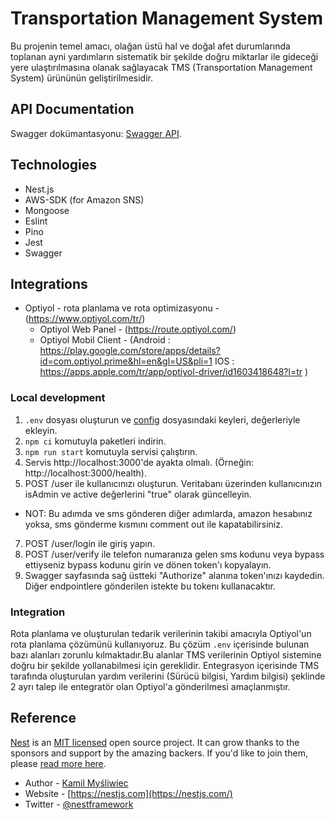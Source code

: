 # Transportation Management System
Bu projenin temel amacı, olağan üstü hal ve doğal afet durumlarında toplanan ayni yardımların sistematik bir 
şekilde doğru miktarlar ile gideceği yere ulaştırılmasına olanak sağlayacak TMS (Transportation Management System) 
ürününün geliştirilmesidir. 

## API Documentation
Swagger dokümantasyonu: [Swagger API](http://54.247.166.128:3000/api).

## Technologies
- Nest.js
- AWS-SDK (for Amazon SNS)
- Mongoose
- Eslint
- Pino
- Jest
- Swagger

## Integrations
- Optiyol - rota planlama ve rota optimizasyonu   -   (https://www.optiyol.com/tr/)
  - Optiyol Web Panel                             -   (https://route.optiyol.com/)
  - Optiyol Mobil Client                          -   (Android : https://play.google.com/store/apps/details?id=com.optiyol.prime&hl=en&gl=US&pli=1
                                                       IOS     : https://apps.apple.com/tr/app/optiyol-driver/id1603418648?l=tr )
### Local development
1. `.env` dosyası oluşturun ve [config](https://github.com/acikkaynak/afetlojistik-backend/blob/main/src/config/configuration.ts) dosyasındaki keyleri, değerleriyle ekleyin.
2. `npm ci` komutuyla paketleri indirin.
3. `npm run start` komutuyla servisi çalıştırın.
4. Servis http://localhost:3000'de ayakta olmalı. (Örneğin: http://localhost:3000/health).
5. POST /user ile kullanıcınızı oluşturun. Veritabanı üzerinden kullanıcınızın isAdmin ve active değerlerini "true" olarak güncelleyin.
- NOT: Bu adımda ve sms gönderen diğer adımlarda, amazon hesabınız yoksa, sms gönderme kısmını comment out ile kapatabilirsiniz.
7. POST /user/login ile giriş yapın.
8. POST /user/verify ile telefon numaranıza gelen sms kodunu veya bypass ettiyseniz bypass kodunu girin ve dönen token'ı kopyalayın.
9. Swagger sayfasında sağ üstteki "Authorize" alanına token'ınızı kaydedin. Diğer endpointlere gönderilen istekte bu tokenı kullanacaktır.

### Integration 
Rota planlama ve oluşturulan tedarik verilerinin takibi amacıyla Optiyol'un rota planlama çözümünü kullanıyoruz.
Bu çözüm `.env` içerisinde bulunan bazı alanları zorunlu kılmaktadır.Bu alanlar TMS verilerinin Optiyol sistemine doğru bir şekilde yollanabilmesi için gereklidir.
Entegrasyon içerisinde TMS tarafında oluşturulan yardım verilerini (Sürücü bilgisi, Yardım bilgisi) şeklinde 2 ayrı talep ile entegratör olan Optiyol'a gönderilmesi amaçlanmıştır.

## Reference
[Nest](https://github.com/nestjs/nest) is an [MIT licensed](LICENSE) open source project. It can grow thanks to the sponsors and support by the amazing backers. If you'd like to join them, please [read more here](https://docs.nestjs.com/support).
- Author - [Kamil Myśliwiec](https://kamilmysliwiec.com)
- Website - [https://nestjs.com](https://nestjs.com/)
- Twitter - [@nestframework](https://twitter.com/nestframework)
